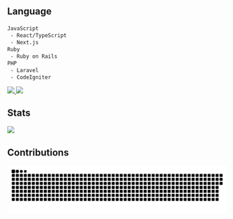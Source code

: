 ## Language
```
JavaScript
 - React/TypeScript
 - Next.js
Ruby
 - Ruby on Rails
PHP
 - Laravel
 - CodeIgniter
```
<p align="left">
  <a href="https://github.com/muffinist11">
    <img height="20" src="https://komarev.com/ghpvc/?username=muffinist11 />
  </a>
  <a href="https://github.com/muffinist11">
    <img height="20" src="https://img.shields.io/github/followers/muffinist11?label=follow&logo=github&style=flat" />
  </a>
</p>

## Stats
![](http://github-profile-summary-cards.vercel.app/api/cards/profile-details?username=muffinist11&theme=solarized)

## Contributions
![](https://raw.githubusercontent.com/muffinist11/muffinist11/output/github-contribution-grid-snake.svg)

